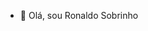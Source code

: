 - 👋 Olá, sou Ronaldo Sobrinho

<!---
Rpvsobrinho/Rpvsobrinho is a ✨ special ✨ repository because its `README.md` (this file) appears on your GitHub profile.
You can click the Preview link to take a look at your changes.
--->
